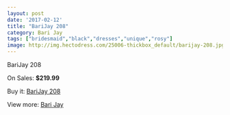 ```yaml
---
layout: post
date: '2017-02-12'
title: "BariJay 208"
category: Bari Jay
tags: ["bridesmaid","black","dresses","unique","rosy"]
image: http://img.hectodress.com/25006-thickbox_default/barijay-208.jpg
---
```

BariJay 208

On Sales: **$219.99**
<a href="https://www.hectodress.com/bari-jay/11487-barijay-208.html"><amp-img layout="responsive" width="600" height="600" src="//img.hectodress.com/25006-thickbox_default/barijay-208.jpg" alt="BariJay 208 0" /></a>
<a href="https://www.hectodress.com/bari-jay/11487-barijay-208.html"><amp-img layout="responsive" width="600" height="600" src="//img.hectodress.com/25007-thickbox_default/barijay-208.jpg" alt="BariJay 208 1" /></a>

Buy it: [BariJay 208](https://www.hectodress.com/bari-jay/11487-barijay-208.html "BariJay 208")

View more: [Bari Jay](https://www.hectodress.com/183-bari-jay "Bari Jay")